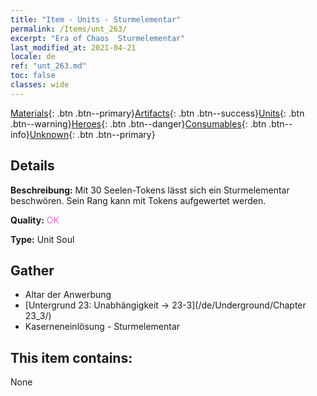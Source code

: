 ```yaml
---
title: "Item - Units - Sturmelementar"
permalink: /Items/unt_263/
excerpt: "Era of Chaos  Sturmelementar"
last_modified_at: 2021-04-21
locale: de
ref: "unt_263.md"
toc: false
classes: wide
---
```

 [Materials](/de/Items/){: .btn .btn--primary}[Artifacts](/de/Items/Artifacts/){: .btn .btn--success}[Units](/de/Items/Units/){: .btn .btn--warning}[Heroes](/de/Items/Heroes/){: .btn .btn--danger}[Consumables](/de/Items/Consumables/){: .btn .btn--info}[Unknown](/de/Items/Unknown/){: .btn .btn--primary}

## Details
 **Beschreibung:** Mit 30 Seelen-Tokens lässt sich ein Sturmelementar beschwören. Sein Rang kann mit Tokens aufgewertet werden.

 **Quality:** <span style="color: #DA70D6">OK</span>

 **Type:** Unit Soul

## Gather

*    Altar der Anwerbung 
*    [Untergrund 23: Unabhängigkeit -> 23-3](/de/Underground/Chapter 23_3/) 
*    Kaserneneinlösung - Sturmelementar 

## This item contains:

  None

